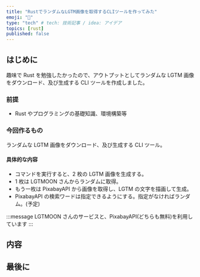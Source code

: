 ```yaml
---
title: "RustでランダムなLGTM画像を取得するCLIツールを作ってみた"
emoji: "🥴"
type: "tech" # tech: 技術記事 / idea: アイデア
topics: [rust]
published: false
---
```


## はじめに

趣味で Rust を勉強したかったので、アウトプットとしてランダムな LGTM 画像をダウンロード、及び生成する CLI ツールを作成しました。

### 前提

- Rust やプログラミングの基礎知識、環境構築等

### 今回作るもの

ランダムな LGTM 画像をダウンロード、及び生成する CLI ツール。

#### 具体的な内容

- コマンドを実行すると、2 枚の LGTM 画像を生成する。
- 1 枚は LGTMOON さんからランダムに取得。
- もう一枚は PixabayAPI から画像を取得し、LGTM の文字を描画して生成。
- PixabayAPI の検索ワードは指定できるようにする。指定がなければランダム。(予定)

:::message
LGTMOON さんのサービスと、PixabayAPI(どちらも無料)を利用しています
:::

## 内容

## 最後に
